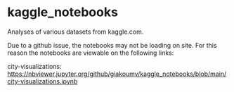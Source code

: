 # kaggle_notebooks
Analyses of various datasets from kaggle.com.

Due to a github issue, the notebooks may not be loading on site.
For this reason the notebooks are viewable on the following links:

city-visualizations: https://nbviewer.jupyter.org/github/giakoumv/kaggle_notebooks/blob/main/city-visualizations.ipynb
